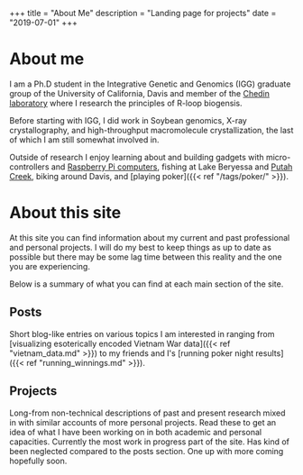 +++
title = "About Me"
description = "Landing page for projects"
date = "2019-07-01"
+++

# About me

I am a Ph.D student in the Integrative Genetic and Genomics (IGG) graduate group of
the University of California, Davis and member of the 
[Chedin laboratory](https://chedinlab.faculty.ucdavis.edu/) where
I research the principles of R-loop biogensis. 

Before starting with IGG, I did work in Soybean genomics, X-ray crystallography,
and high-throughput macromolecule crystallization, the last of which I am still 
somewhat involved in.

Outside of research I enjoy learning about and building gadgets with micro-controllers
and [Raspberry Pi computers](https://github.com/EthanHolleman/fridge_master_2000), 
fishing at Lake Beryessa and [Putah Creek](/posts/putah_fishing/), biking
around Davis, and 
[playing poker]({{< ref "/tags/poker/" >}}).

# About this site

At this site you can find information about my current and past professional and
personal projects. I will do my best to keep things as up to date as possible but there
may be some lag time between this reality and the one you are experiencing. 

Below is a summary of what you can find at each main section of the site.

## Posts

Short blog-like entries on various topics I am interested in ranging from
[visualizing esoterically encoded Vietnam War data]({{< ref "vietnam_data.md" >}})
to my friends and I's [running poker night results]({{< ref "running_winnings.md" >}}).

## Projects

Long-from non-technical descriptions of past and present research mixed in with
similar accounts of more personal projects. Read these to get an idea of what
I have been working on in both academic and personal capacities. Currently the most
work in progress part of the site. Has kind of been neglected compared to the
posts section. One up with more coming hopefully soon.




